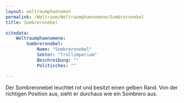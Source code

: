 ```yaml
---
layout: weltraumphaenomen
permalink: /Weltraum/Weltraumphaenomene/Sombreronebel
title: Sombreronebel

sitedata:
    Weltraumphaenomene:
        Sombreronebel:
            Name: "Sombreronebel"
            Sektor: "Trullimperium"
            Beschreibung: ""
            Politisches: ""

---
```




Der Sombreronebel leuchtet rot und besitzt einen gelben Rand. Von der richtigen Position aus, sieht er durchaus wie ein Sombrero aus.
